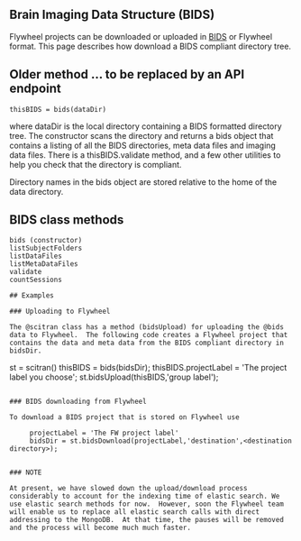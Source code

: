 ## Brain Imaging Data Structure (BIDS)

Flywheel projects can be downloaded or uploaded in [BIDS](http://bids.neuroimaging.io/) or Flywheel format.  This page describes how download a BIDS compliant directory tree.


## Older method ... to be replaced by an API endpoint

    thisBIDS = bids(dataDir)

where dataDir is the local directory containing a BIDS formatted directory tree.  The constructor scans the directory and returns a bids object that contains a listing of all the BIDS directories, meta data files and imaging data files. There is a thisBIDS.validate method, and a few other utilities to help you check that the directory is compliant. 

Directory names in the bids object are stored relative to the home of the data directory.

## BIDS class methods

```
bids (constructor)
listSubjectFolders
listDataFiles 
listMetaDataFiles
validate
countSessions

## Examples

### Uploading to Flywheel

The @scitran class has a method (bidsUpload) for uploading the @bids data to Flywheel.  The following code creates a Flywheel project that contains the data and meta data from the BIDS compliant directory in bidsDir.  

```
st = scitran(<your flywheel instance>)
thisBIDS = bids(bidsDir);
thisBIDS.projectLabel = 'The project label you choose';
st.bidsUpload(thisBIDS,'group label');
```

### BIDS downloading from Flywheel

To download a BIDS project that is stored on Flywheel use

     projectLabel = 'The FW project label'
     bidsDir = st.bidsDownload(projectLabel,'destination',<destination directory>);


### NOTE

At present, we have slowed down the upload/download process considerably to account for the indexing time of elastic search. We use elastic search methods for now.  However, soon the Flywheel team will enable us to replace all elastic search calls with direct addressing to the MongoDB.  At that time, the pauses will be removed and the process will become much much faster.

